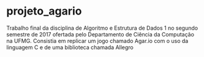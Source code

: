 # projeto_agario
Trabalho final da disciplina de Algoritmo e Estrutura de Dados 1 no segundo semestre de 2017 ofertada pelo Departamento de Ciência da Computação na UFMG. 
Consistia em replicar um jogo chamado Agar.io com o uso da linguagem C e de uma biblioteca chamada Allegro
